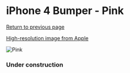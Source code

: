 # iPhone 4 Bumper - Pink

[Return to previous page](/iphone_4)

[High-resolution image from Apple](https://store.storeimages.cdn-apple.com/8756/as-images.apple.com/is/MC669?wid=4500&hei=4500&fmt=png)

<div style="width: 384px"><img src="/everypreview/MC669.png" alt="Pink"></div>

### Under construction
